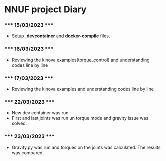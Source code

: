 # NNUF project Diary
### *** 15/03/2023 *** 
  - Setup __.devcontainer__ and __docker-compile__ files.

### *** 16/03/2023 ***
  - Reviewing the kinova examples(torque_control) and understanding codes line by line

### *** 17/03/2023 ***
  - Reviewing the kinova examples and understanding codes line by line
  
### *** 22/03/2023 ***
  - New dev container was run.
  - First and last joints was run un torque mode and gravity issue was solved.

### *** 23/03/2023 ***
  - Gravity.py was run and torques on the joints was calculated. The results was compared.
  